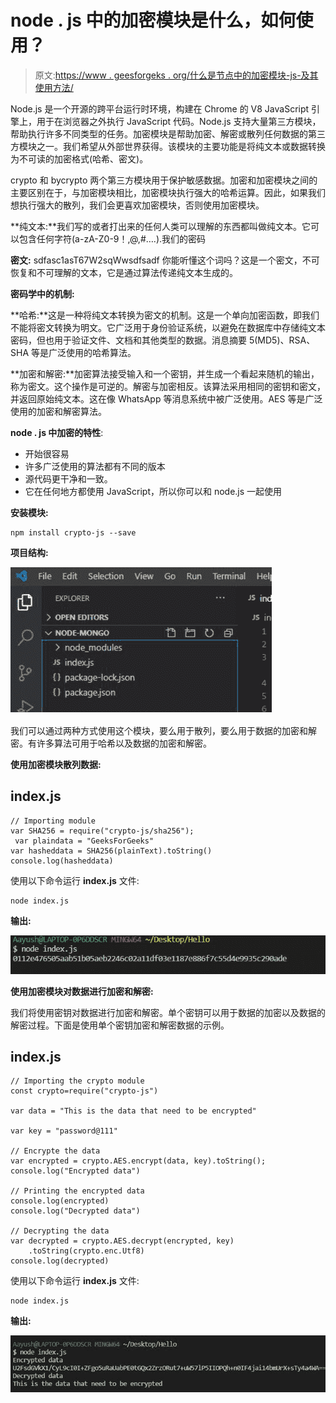 # node . js 中的加密模块是什么，如何使用？

> 原文:[https://www . geesforgeks . org/什么是节点中的加密模块-js-及其使用方法/](https://www.geeksforgeeks.org/what-is-crypto-module-in-node-js-and-how-it-is-used/)

Node.js 是一个开源的跨平台运行时环境，构建在 Chrome 的 V8 JavaScript 引擎上，用于在浏览器之外执行 JavaScript 代码。Node.js 支持大量第三方模块，帮助执行许多不同类型的任务。加密模块是帮助加密、解密或散列任何数据的第三方模块之一。我们希望从外部世界获得。该模块的主要功能是将纯文本或数据转换为不可读的加密格式(哈希、密文)。

crypto 和 bycrypto 两个第三方模块用于保护敏感数据。加密和加密模块之间的主要区别在于，与加密模块相比，加密模块执行强大的哈希运算。因此，如果我们想执行强大的散列，我们会更喜欢加密模块，否则使用加密模块。

**纯文本:**我们写的或者打出来的任何人类可以理解的东西都叫做纯文本。它可以包含任何字符(a-zA-Z0-9！,@,#….).我们的密码

**密文:** sdfasc1asT67W2sqWwsdfsadf 你能听懂这个词吗？这是一个密文，不可恢复和不可理解的文本，它是通过算法传递纯文本生成的。

**密码学中的机制:**

**哈希:**这是一种将纯文本转换为密文的机制。这是一个单向加密函数，即我们不能将密文转换为明文。它广泛用于身份验证系统，以避免在数据库中存储纯文本密码，但也用于验证文件、文档和其他类型的数据。消息摘要 5(MD5)、RSA、SHA 等是广泛使用的哈希算法。

**加密和解密:**加密算法接受输入和一个密钥，并生成一个看起来随机的输出，称为密文。这个操作是可逆的。解密与加密相反。该算法采用相同的密钥和密文，并返回原始纯文本。这在像 WhatsApp 等消息系统中被广泛使用。AES 等是广泛使用的加密和解密算法。

**node . js 中加密的特性**:

*   开始很容易
*   许多广泛使用的算法都有不同的版本
*   源代码更干净和一致。
*   它在任何地方都使用 JavaScript，所以你可以和 node.js 一起使用

**安装模块:**

```
npm install crypto-js --save
```

**项目结构:**

![](img/680c11a4a464432626c22f3eee5f7f10.png)

我们可以通过两种方式使用这个模块，要么用于散列，要么用于数据的加密和解密。有许多算法可用于哈希以及数据的加密和解密。

**使用加密模块散列数据:**

## index.js

```
// Importing module
var SHA256 = require("crypto-js/sha256");
 var plaindata = "GeeksForGeeks"
var hasheddata = SHA256(plainText).toString()
console.log(hasheddata)
```

使用以下命令运行 **index.js** 文件:

```
node index.js
```

**输出:**

![](img/f01d0e4e6f7080ab18976212f40778e5.png)

**使用加密模块对数据进行加密和解密:**

我们将使用密钥对数据进行加密和解密。单个密钥可以用于数据的加密以及数据的解密过程。下面是使用单个密钥加密和解密数据的示例。

## index.js

```
// Importing the crypto module
const crypto=require("crypto-js")

var data = "This is the data that need to be encrypted"

var key = "password@111"

// Encrypte the data
var encrypted = crypto.AES.encrypt(data, key).toString();
console.log("Encrypted data")

// Printing the encrypted data
console.log(encrypted)
console.log("Decrypted data")

// Decrypting the data
var decrypted = crypto.AES.decrypt(encrypted, key)
    .toString(crypto.enc.Utf8)
console.log(decrypted)
```

使用以下命令运行 **index.js** 文件:

```
node index.js
```

**输出:**

![](img/fc826ac52f66d0fd826ed8f3c50ac82b.png)